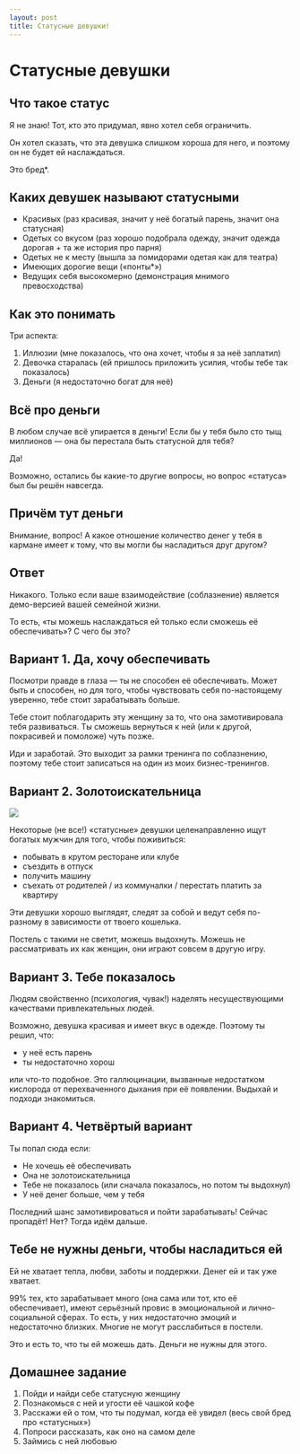 ```yaml
---
layout: post
title: Статусные девушки!
---
```


# Статусные девушки

## Что такое статус

Я не знаю! Тот, кто это придумал, явно хотел себя ограничить.

Он хотел сказать, что эта девушка слишком хороша для него, и поэтому он не будет ей наслаждаться.

Это бред*.

## Каких девушек называют статусными

* Красивых (раз красивая, значит у неё богатый парень, значит она статусная)
* Одетых со вкусом (раз хорошо подобрала одежду, значит одежда дорогая + та же история про парня)
* Одетых не к месту (вышла за помидорами одетая как для театра)
* Имеющих дорогие вещи («понты*»)
* Ведущих себя высокомерно (демонстрация мнимого превосходства)

## Как это понимать

Три аспекта:

1. Иллюзии (мне показалось, что она хочет, чтобы я за неё заплатил)
2. Девочка старалась (ей пришлось приложить усилия, чтобы тебе так показалось)
3. Деньги (я недостаточно богат для неё)

## Всё про деньги

В любом случае всё упирается в деньги! Если бы у тебя было сто тыщ миллионов — она бы перестала быть статусной для тебя?

Да!

Возможно, остались бы какие-то другие вопросы, но вопрос «статуса» был бы решён навсегда.

## Причём тут деньги

Внимание, вопрос! А какое отношение количество денег у тебя в кармане имеет к тому, что вы могли бы насладиться друг другом?

## Ответ

Никакого. Только если ваше взаимодействие (соблазнение) является демо-версией вашей семейной жизни.

То есть, «ты можешь наслаждаться ей только если сможешь её обеспечивать»? С чего бы это?

## Вариант 1. Да, хочу обеспечивать

Посмотри правде в глаза — ты не способен её обеспечивать. Может быть и способен, но для того, чтобы чувствовать себя по-настоящему уверенно, тебе стоит зарабатывать больше.

Тебе стоит поблагодарить эту женщину за то, что она замотивировала тебя развиваться. Ты сможешь вернуться к ней (или к другой, покрасивей и помоложе) чуть позже.

Иди и заработай. Это выходит за рамки тренинга по соблазнению, поэтому тебе стоит записаться на один из моих бизнес-тренингов.

## Вариант 2. Золотоискательница

![](http://www.chicagonow.com/such-is-life/files/2011/08/money-girl.jpg)

Некоторые (не все!) «статусные» девушки целенаправленно ищут богатых мужчин для того, чтобы поживиться:

* побывать в крутом ресторане или клубе
* съездить в отпуск
* получить машину
* съехать от родителей / из коммуналки / перестать платить за квартиру

Эти девушки хорошо выглядят, следят за собой и ведут себя по-разному в зависимости от твоего кошелька.

Постель с такими не светит, можешь выдохнуть. Можешь не рассматривать их как женщин, они играют совсем в другую игру.

## Вариант 3. Тебе показалось

Людям свойственно (психология, чувак!) наделять несуществующими качествами привлекательных людей.

Возможно, девушка красивая и имеет вкус в одежде. Поэтому ты решил, что:

* у неё есть парень
* ты недостаточно хорош

или что-то подобное. Это галлюцинации, вызванные недостатком кислорода от перехваченного дыхания при её появлении. Выдыхай и подходи знакомиться.

## Вариант 4. Четвёртый вариант

Ты попал сюда если:

* Не хочешь её обеспечивать
* Она не золотоискательница
* Тебе не показалось (или сначала показалось, но потом ты выдохнул)
* У неё денег больше, чем у тебя

Последний шанс замотивироваться и пойти зарабатывать! Сейчас пропадёт! Нет? Тогда идём дальше.

## Тебе не нужны деньги, чтобы насладиться ей

Ей не хватает тепла, любви, заботы и поддержки. Денег ей и так уже хватает.

99% тех, кто зарабатывает много (она сама или тот, кто её обеспечивает), имеют серьёзный провис в эмоциональной и лично-социальной сферах. То есть, у них недостаточно эмоций и недостаточно близких. Многие не могут расслабиться в постели.

Это и есть то, что ты ей можешь дать. Деньги не нужны для этого.

## Домашнее задание

1. Пойди и найди себе статусную женщину
2. Познакомься с ней и угости её чашкой кофе
3. Расскажи ей о том, что ты подумал, когда её увидел (весь свой бред про «статусных»)
4. Попроси рассказать, как оно на самом деле
5. Займись с ней любовью
